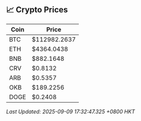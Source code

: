 ## 📈 Crypto Prices

| Coin | Price |
| ---- | ----- |
| BTC | $112982.2637 |
| ETH | $4364.0438 |
| BNB | $882.1648 |
| CRV | $0.8132 |
| ARB | $0.5357 |
| OKB | $189.2256 |
| DOGE | $0.2408 |

_Last Updated: 2025-09-09 17:32:47.325 +0800 HKT_